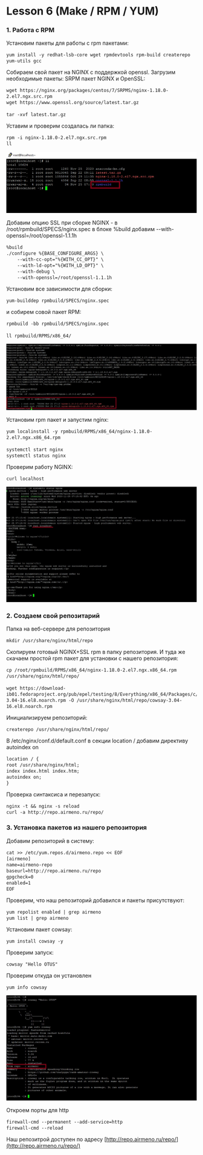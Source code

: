 # Lesson 6 (Make / RPM / YUM)

### 1. Работа с RPM 

Установим пакеты для работы с rpm пакетами:
```
yum install -y redhat-lsb-core wget rpmdevtools rpm-build createrepo yum-utils gcc
```

Собираем свой пакет на NGINX с поддержкой openssl. Загрузим необходимые пакеты: SRPM пакет NGINX и OpenSSL:
```
wget https://nginx.org/packages/centos/7/SRPMS/nginx-1.18.0-2.el7.ngx.src.rpm 
wget https://www.openssl.org/source/latest.tar.gz

tar -xvf latest.tar.gz
```
Уставим и проверим создалась ли папка:
```
rpm -i nginx-1.18.0-2.el7.ngx.src.rpm
ll
```
![img1](images/1.jpg)

Добавим опцию SSL при сборке NGINX - в /root/rpmbuild/SPECS/nginx.spec в блоке %build добавим --with-openssl=/root/openssl-1.1.1h

```
%build
./configure %{BASE_CONFIGURE_ARGS} \
    --with-cc-opt="%{WITH_CC_OPT}" \
    --with-ld-opt="%{WITH_LD_OPT}" \
    --with-debug \
    --with-openssl=/root/openssl-1.1.1h
```
Установим все зависимости для сборки:
```
yum-builddep rpmbuild/SPECS/nginx.spec
```
и собирем совой пакет RPM:
```
rpmbuild -bb rpmbuild/SPECS/nginx.spec

ll rpmbuild/RPMS/x86_64/
```
![img2](images/2.jpg)

Установим rpm пакет и запустим nginx:
```
yum localinstall -y rpmbuild/RPMS/x86_64/nginx-1.18.0-2.el7.ngx.x86_64.rpm

systemctl start nginx
systemctl status nginx
```

Проверим работу NGINX:
```
curl localhost
```
![img3](images/3.jpg)

### 2. Создаем свой репозитарий

Папка на веб-сервере для репозитория 
```
mkdir /usr/share/nginx/html/repo
```
Скопируем готовый NGINX+SSL rpm в папку репозитория. И туда же скачаем простой rpm пакет для установки с нашего репозитория:
```
cp /root/rpmbuild/RPMS/x86_64/nginx-1.18.0-2.el7.ngx.x86_64.rpm /usr/share/nginx/html/repo/

wget https://download-ib01.fedoraproject.org/pub/epel/testing/8/Everything/x86_64/Packages/c/cowsay-3.04-16.el8.noarch.rpm -O /usr/share/nginx/html/repo/cowsay-3.04-16.el8.noarch.rpm 
```
Инициализируем репозиторий:
```
createrepo /usr/share/nginx/html/repo/
```

В /etc/nginx/conf.d/default.conf в секции location / добавим директиву autoindex on
```
location / {
root /usr/share/nginx/html;
index index.html index.htm;
autoindex on;
}
```
Проверка синтаксиса и перезапуск:
```
nginx -t && nginx -s reload
curl -a http://repo.airmeno.ru/repo/
```

### 3. Установка пакетов из нашего репозитория

Добавим репозиторий в систему: 
```
cat >> /etc/yum.repos.d/airmeno.repo << EOF
[airmeno]
name=airmeno-repo
baseurl=http://repo.airmeno.ru/repo
gpgcheck=0
enabled=1
EOF
```

Проверим, что наш репозиторий добавился и пакеты присутствуют:
```
yum repolist enabled | grep airmeno
yum list | grep airmeno
```

Установим пакет cowsay:
```
yum install cowsay -y
```
Проверим запуск: 
```
cowsay "Hello OTUS"
```
Проверим откуда он установлен
```
yum info cowsay
```
![img4](images/4.jpg)

Откроем порты для http 
```
firewall-cmd --permanent --add-service=http
firewall-cmd --reload
```

Наш репозитрой доступен по адресу [http://repo.airmeno.ru/repo/](http://repo.airmeno.ru/repo/)

